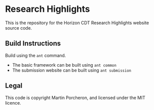 # Research Highlights

This is the repository for the Horizon CDT Research Highlights website source code.


## Build Instructions

 Build using the `ant` command.

* The basic framework can be built using `ant common`
* The submission website can be built using `ant submission`

## Legal
This code is copyright Martin Porcheron, and licensed under the MIT licence.